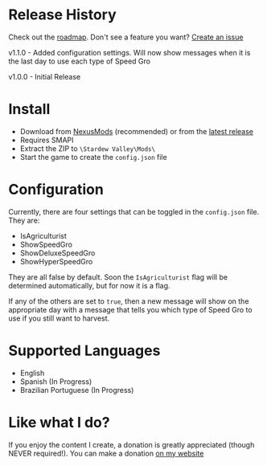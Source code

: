 # Release History
Check out the [roadmap](https://github.com/dmcrider/LastDayToPlant/projects/1). Don't see a feature you want? [Create an issue](https://github.com/dmcrider/LastDayToPlant/issues/new)

v1.1.0 - Added configuration settings. Will now show messages when it is the last day to use each type of Speed Gro

v1.0.0 - Initial Release

# Install
- Download from [NexusMods](https://www.nexusmods.com/stardewvalley/mods/7917) (recommended) or from the [latest release](/dmcrider/LastDayToPlant/releases/latest)
- Requires SMAPI
- Extract the ZIP to `\Stardew Valley\Mods\`
- Start the game to create the `config.json` file

# Configuration
Currently, there are four settings that can be toggled in the `config.json` file. They are:
- IsAgriculturist
- ShowSpeedGro
- ShowDeluxeSpeedGro
- ShowHyperSpeedGro

They are all false by default. Soon the `IsAgriculturist` flag will be determined automatically, but for now it is a flag.

If any of the others are set to `true`, then a new message will show on the appropriate day with a message that tells you which type of Speed Gro to use if you still want to harvest.

# Supported Languages
- English
- Spanish (In Progress)
- Brazilian Portuguese (In Progress)

# Like what I do?
If you enjoy the content I create, a donation is greatly appreciated (though NEVER required!). You can make a donation [on my website](https://www.dayloncrider.com/donations)

